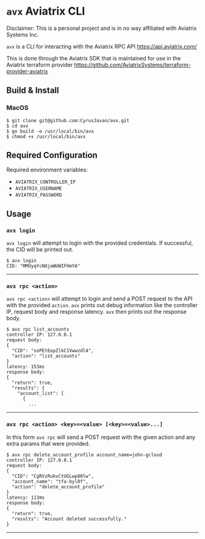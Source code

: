 `avx` Aviatrix CLI
=

Disclaimer: This is a personal project and is in no way affiliated with Aviatrix Systems Inc.

`avx` is a CLI for interacting with the Aviatrix RPC API https://api.aviatrix.com/

This is done through the Aviatrix SDK that is maintained for use in the Aviatrix
terraform provider https://github.com/AviatrixSystems/terraform-provider-aviatrix

Build & Install
-

### MacOS
```shell script
$ git clone git@github.com:CyrusJavan/avx.git
$ cd avx
$ go build -o /usr/local/bin/avx
$ chmod +x /usr/local/bin/avx
```

Required Configuration
-

Required environment variables:

- `AVIATRIX_CONTROLLER_IP`
- `AVIATRIX_USERNAME`
- `AVIATRIX_PASSWORD`

Usage
-

### `avx login`

`avx login` will attempt to login with the provided credentials. If
successful, the CID will be printed out.
```shell script
$ avx login
CID: "MMUyqYcNOjaWUWIFHmYA"
```

---

### `avx rpc <action>`

`avx rpc <action>` will attempt to login and send a POST request to
the API with the provided `action`. `avx` prints out debug information like the
controller IP, request body and response latency. `avx` then prints out the 
response body.
```shell script
$ avx rpc list_accounts
controller IP: 127.0.0.1
request body:
{
  "CID": "soPEtEopZlkC1Vwwzdl4",
  "action": "list_accounts"
}
latency: 153ms
response body:
{
  "return": true,
  "results": {
    "account_list": [
      {
        ...
```

---

### `avx rpc <action> <key>=<value> [<key>=<value>...]`

In this form `avx rpc` will send a POST request with the given action and any extra
params that were provided.
```shell script
$ avx rpc delete_account_profile account_name=john-gcloud
controller IP: 127.0.0.1
request body:
{
  "CID": "CgRVzRukvCtUGLwp80lw",
  "account_name": "tfa-byl0f",
  "action": "delete_account_profile"
}
latency: 113ms
response body:
{
  "return": true,
  "results": "Account deleted successfully."
} 
```

---
